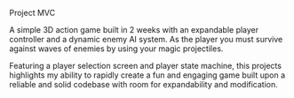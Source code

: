 Project MVC

A simple 3D action game built in 2 weeks with an expandable player controller and a dynamic enemy AI system. As the player you must survive against waves of enemies by using your magic projectiles.

Featuring a player selection screen and player state machine, this projects highlights my ability to rapidly create a fun and engaging game built upon a reliable and solid codebase with room for expandability and modification.
